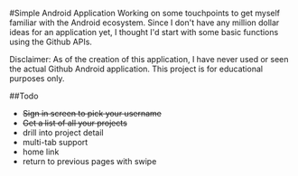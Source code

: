 #Simple Android Application
Working on some touchpoints to get myself familiar with the Android ecosystem. Since I don't have any million dollar ideas for an application yet, I thought I'd start with some basic functions using the Github APIs.

Disclaimer: As of the creation of this application, I have never used or seen the actual Github Android application. This project is for educational purposes only.

##Todo
 - ~~Sign in screen to pick your username~~
 - ~~Get a list of all your projects~~
 - drill into project detail
 - multi-tab support
 - home link
 - return to previous pages with swipe
